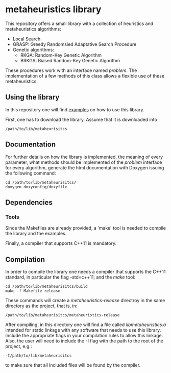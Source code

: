 # metaheuristics library

This repository offers a small library with a collection of heuristics and metaheuristics
algorithms:
- Local Search
- GRASP: Greedy Randomsied Adaptative Search Procedure
- Genetic algorithms:
  - RKGA: Random-Key Genetic Algorithm
  - BRKGA: Biased Random-Key Genetic Algorithm

These procedures work with an interface named _problem_. The implementation of a few
methods of this class allows a flexible use of these metaheuristics.

## Using the library

In this repository one will find [examples](https://github.com/lluisalemanypuig/metaheuristics/tree/master/examples)
on how to use this library.

First, one has to download the library. Assume that it is downloaded into

    /path/to/lib/metaheurisitcs

## Documentation

For further details on how the library is implemented, the meaning of every
parameter, what methods should be implemented of the _problem_ interface for
every algorithm, generate the html documentation with Doxygen issuing the following
command:

    cd /path/to/lib/metaheurisitcs/
    doxygen doxyconfig/doxyfile

## Dependencies

### Tools

Since the Makefiles are already provided, a 'make' tool is needed to compile
the library and the examples.

Finally, a compiler that supports C++11 is mandatory.

## Compilation

In order to compile the library one needs a compiler that supports the C++11 standard, in particular
the flag -std=c++11, and the _make_ tool:

    cd /path/to/lib/metaheurisitcs/build
    make -f Makefile release

These commands will create a _metaheuristics-release_ directroy in the same directory as the project,
that is, in:

    /path/to/lib/metaheurisitcs/metaheuristics-release

After compiling, in this directory one will find a file called _libmetaheuristics.a_ intended for
static linkage with any software that needs to use this library. Include the appropriate flags in
your compilation rules to allow this linkage. Also, the user will need to include the -I flag with
the path to the root of the project, e.g.:

    -I/path/to/lib/metaheurisitcs

to make sure that all included files will be found by the compiler.

